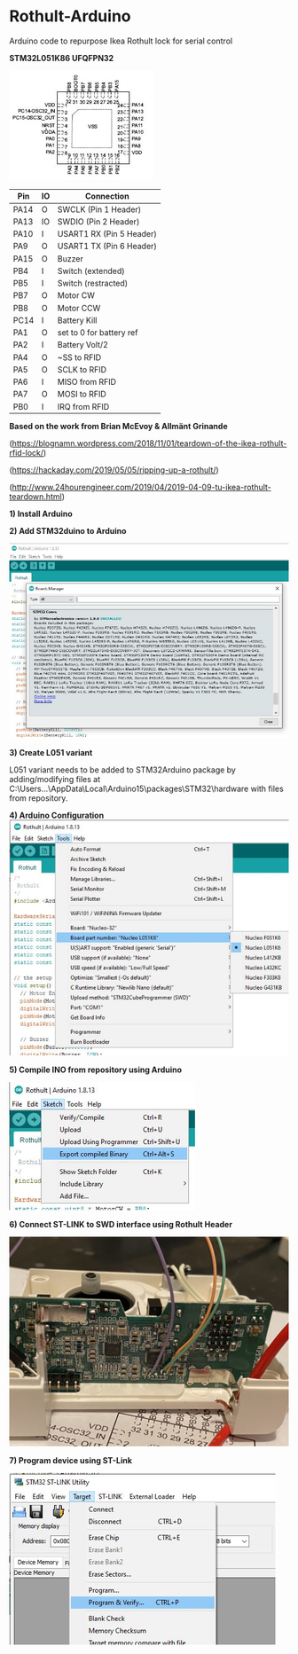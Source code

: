 # Rothult-Arduino
Arduino code to repurpose Ikea Rothult lock for serial control

**STM32L051K86 UFQFPN32**

![Pinout](/Images/Pinout.JPG)

Pin | IO | Connection
-|-|-
PA14  | O   | SWCLK (Pin 1 Header)
PA13  | IO  | SWDIO (Pin 2 Header)
PA10  | I   | USART1 RX (Pin 5 Header)
PA9   | O   | USART1 TX (Pin 6 Header)
PA15  | O   | Buzzer
PB4   | I   | Switch (extended)
PB5   | I   | Switch (restracted)
PB7   | O   | Motor CW
PB8   | O   | Motor CCW
PC14  | I   | Battery Kill
PA1   | O   | set to 0 for battery ref
PA2   | I   | Battery Volt/2
PA4   | O   | ~SS to RFID
PA5   | O   | SCLK to RFID
PA6   | I   | MISO from RFID
PA7   | O   | MOSI to RFID
PB0   | I   | IRQ from RFID

**Based on the work from Brian McEvoy & Allmänt Grinande**

(https://blognamn.wordpress.com/2018/11/01/teardown-of-the-ikea-rothult-rfid-lock/)

(https://hackaday.com/2019/05/05/ripping-up-a-rothult/)

(http://www.24hourengineer.com/2019/04/2019-04-09-tu-ikea-rothult-teardown.html)

**1) Install Arduino**

**2) Add STM32duino to Arduino**

![Arduino STM](/Images/ArduinoSTM32.JPG)

**3) Create L051 variant**

L051 variant needs to be added to STM32Arduino package by adding/modifying files at
C:\Users\...\AppData\Local\Arduino15\packages\STM32\hardware with files from repository.

**4) Arduino Configuration**    
![Arduino Configuration](/Images/ArduinoConfig.JPG)

**5) Compile INO from repository using Arduino**

![Arduino Compile](/Images/ArduinoCompile.JPG)

**6) Connect ST-LINK to SWD interface using Rothult Header**

![ST-LINK Connection](/Images/SWDconnect.jpg)

**7) Program device using ST-Link**

![ST-LINK Program](/Images/StlinkProgram.JPG)


